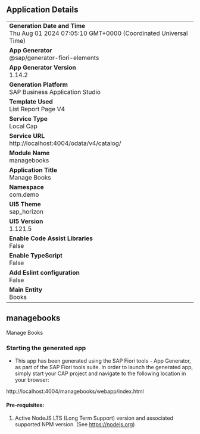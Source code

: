 ## Application Details
|               |
| ------------- |
|**Generation Date and Time**<br>Thu Aug 01 2024 07:05:10 GMT+0000 (Coordinated Universal Time)|
|**App Generator**<br>@sap/generator-fiori-elements|
|**App Generator Version**<br>1.14.2|
|**Generation Platform**<br>SAP Business Application Studio|
|**Template Used**<br>List Report Page V4|
|**Service Type**<br>Local Cap|
|**Service URL**<br>http://localhost:4004/odata/v4/catalog/|
|**Module Name**<br>managebooks|
|**Application Title**<br>Manage Books|
|**Namespace**<br>com.demo|
|**UI5 Theme**<br>sap_horizon|
|**UI5 Version**<br>1.121.5|
|**Enable Code Assist Libraries**<br>False|
|**Enable TypeScript**<br>False|
|**Add Eslint configuration**<br>False|
|**Main Entity**<br>Books|

## managebooks

Manage Books

### Starting the generated app

-   This app has been generated using the SAP Fiori tools - App Generator, as part of the SAP Fiori tools suite.  In order to launch the generated app, simply start your CAP project and navigate to the following location in your browser:

http://localhost:4004/managebooks/webapp/index.html

#### Pre-requisites:

1. Active NodeJS LTS (Long Term Support) version and associated supported NPM version.  (See https://nodejs.org)


